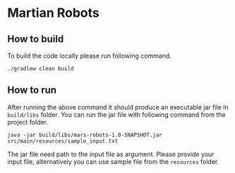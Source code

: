 # Martian Robots
## How to build
To build the code locally please run following command.

`./gradlew clean build`

## How to run
After running the above command it should produce an executable jar file in `build/libs` folder.
You can run the jar file with following command from the project folder.

`java -jar build/libs/mars-robots-1.0-SNAPSHOT.jar src/main/resources/sample_input.txt`

The jar file need path to the input file as argument. Please provide your input file, 
alternatively you can use sample file from the `resources` folder. 
